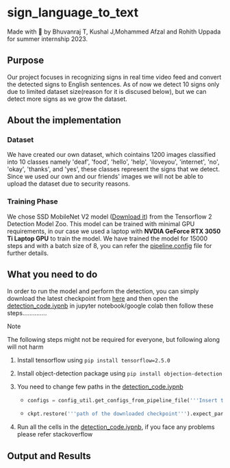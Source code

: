 # sign_language_to_text

Made with 🖤 by Bhuvanraj T, Kushal J,Mohammed Afzal and Rohith Uppada for summer internship 2023.

## Purpose
Our project focuses in recognizing signs in real time video feed and convert the detected signs to English sentences. As of now we detect 10 signs only due to limited dataset size(reason for it is discused below), but we can detect more signs as we grow the dataset.


## About the implementation
### Dataset
We have created our own dataset, which cointains 1200 images classified into 10 classes namely 'deaf', 'food', 'hello', 'help', 'iloveyou', 'internet', 'no', 'okay', 'thanks', and 'yes', these classes represent the signs that we detect. Since we used our own and our friends' images we will not be able to upload the dataset due to security reasons.

### Training Phase
We chose SSD MobileNet V2 model ([Download it](http://download.tensorflow.org/models/object_detection/tf2/20200711/ssd_mobilenet_v2_fpnlite_320x320_coco17_tpu-8.tar.gz)) from the Tensorflow 2 Detection Model Zoo. This model can be trained with minimal GPU requirements, in our case we used a laptop with **NVDIA GeForce RTX 3050 Ti Laptop GPU** to train the model. We have trained the model for 15000 steps and with a batch size of 8, you can refer the [pipeline.config](https://github.com/Bu1raj/sign_language_to_speech/blob/main/models/my_ssd_mobilenet_v2_fpnlite_320x320/pipeline.config) file for further details. 


## What you need to do
In order to run the model and perform the detection, you can simply download the latest checkpoint from [here](https://github.com/Bu1raj/sign_language_to_speech/tree/main/models/my_ssd_mobilenet_v2_fpnlite_320x320) and then open the [detection_code.iypnb](https://github.com/Bu1raj/sign_language_to_speech/blob/main/detection_code.ipynb) in jupyter notebook/google colab then follow these steps..............
> [!NOTE] 
> The following steps might not be required for everyone, but following along will not harm
1. Install tensorflow using `pip install tensorflow=2.5.0`
2. Install object-detection package using `pip install objection-detection`
3. You need to change few paths in the [detection_code.iypnb](https://github.com/Bu1raj/sign_language_to_speech/blob/main/detection_code.ipynb)
    - ```python
      configs = config_util.get_configs_from_pipeline_file('''Insert the path of the pipeline.config file''')
      ```
    - ```python
      ckpt.restore('''path of the downloaded checkpoint''').expect_partial()
      ```
      
6. Run all the cells in the [detection_code.iypnb](https://github.com/Bu1raj/sign_language_to_speech/blob/main/detection_code.ipynb), if you face any problems please refer stackoverflow

## Output and Results






